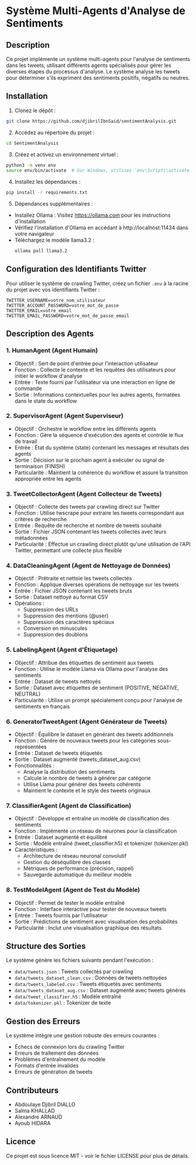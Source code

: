# Système Multi-Agents d'Analyse de Sentiments

## Description
Ce projet implémente un système multi-agents pour l'analyse de sentiments dans les tweets, utilisant différents agents spécialisés pour gérer les diverses étapes du processus d'analyse. Le système analyse les tweets pour déterminer s'ils expriment des sentiments positifs, négatifs ou neutres.

## Installation

1. Clonez le dépôt :
```bash
git clone https://github.com/djibrilIbnSaid/sentimentAnalysis.git
```

2. Accédez au répertoire du projet :
```bash
cd SentimentAnalysis
```

3. Créez et activez un environnement virtuel :
```bash
python3 -m venv env
source env/bin/activate  # Sur Windows, utilisez `env\Scripts\activate`
```

4. Installez les dépendances :
```bash
pip install -r requirements.txt
```

5. Dépendances supplémentaires :
- Installez Ollama : Visitez https://ollama.com pour les instructions d'installation
- Vérifiez l'installation d'Ollama en accédant à http://localhost:11434 dans votre navigateur
- Téléchargez le modèle llama3.2 :
  ```bash
  ollama pull llama3.2
  ```

## Configuration des Identifiants Twitter

Pour utiliser le système de crawling Twitter, créez un fichier `.env` à la racine du projet avec vos identifiants Twitter :
```env
TWITTER_USERNAME=votre_nom_utilisateur
TWITTER_ACCOUNT_PASSWORD=votre_mot_de_passe
TWITTER_EMAIL=votre_email
TWITTER_EMAIL_PASSWORD=votre_mot_de_passe_email
```

## Description des Agents

### 1. HumanAgent (Agent Humain)
- Objectif : Sert de point d'entrée pour l'interaction utilisateur
- Fonction : Collecte le contexte et les requêtes des utilisateurs pour initier le workflow d'analyse
- Entrée : Texte fourni par l'utilisateur via une interaction en ligne de commande
- Sortie : Informations contextuelles pour les autres agents, formatées dans le state du workflow

### 2. SupervisorAgent (Agent Superviseur)
- Objectif : Orchestre le workflow entre les différents agents
- Fonction : Gère la séquence d'exécution des agents et contrôle le flux de travail
- Entrée : État du système (state) contenant les messages et résultats des agents
- Sortie : Décision sur le prochain agent à exécuter ou signal de terminaison (FINISH)
- Particularité : Maintient la cohérence du workflow et assure la transition appropriée entre les agents

### 3. TweetCollectorAgent (Agent Collecteur de Tweets)
- Objectif : Collecte des tweets par crawling direct sur Twitter
- Fonction : Utilise twscrape pour extraire les tweets correspondant aux critères de recherche
- Entrée : Requête de recherche et nombre de tweets souhaité
- Sortie : Fichier JSON contenant les tweets collectés avec leurs métadonnées
- Particularité : Effectue un crawling direct plutôt qu'une utilisation de l'API Twitter, permettant une collecte plus flexible

### 4. DataCleaningAgent (Agent de Nettoyage de Données)
- Objectif : Prétraite et nettoie les tweets collectés
- Fonction : Applique diverses opérations de nettoyage sur les tweets
- Entrée : Fichier JSON contenant les tweets bruts
- Sortie : Dataset nettoyé au format CSV
- Opérations : 
  * Suppression des URLs
  * Suppression des mentions (@user)
  * Suppression des caractères spéciaux
  * Conversion en minuscules
  * Suppression des doublons

### 5. LabelingAgent (Agent d'Étiquetage)
- Objectif : Attribue des étiquettes de sentiment aux tweets
- Fonction : Utilise le modèle Llama via Ollama pour l'analyse des sentiments
- Entrée : Dataset de tweets nettoyés
- Sortie : Dataset avec étiquettes de sentiment (POSITIVE, NEGATIVE, NEUTRAL)
- Particularité : Utilise un prompt spécialement conçu pour l'analyse de sentiments en français

### 6. GeneratorTweetAgent (Agent Générateur de Tweets)
- Objectif : Équilibre le dataset en générant des tweets additionnels
- Fonction : Génère de nouveaux tweets pour les catégories sous-représentées
- Entrée : Dataset de tweets étiquetés
- Sortie : Dataset augmenté (tweets_dataset_aug.csv)
- Fonctionnalités :
  * Analyse la distribution des sentiments
  * Calcule le nombre de tweets à générer par catégorie
  * Utilise Llama pour générer des tweets cohérents
  * Maintient le contexte et le style des tweets originaux

### 7. ClassifierAgent (Agent de Classification)
- Objectif : Développe et entraîne un modèle de classification des sentiments
- Fonction : Implémente un réseau de neurones pour la classification
- Entrée : Dataset augmenté et équilibré
- Sortie : Modèle entraîné (tweet_classifier.h5) et tokenizer (tokenizer.pkl)
- Caractéristiques :
  * Architecture de réseau neuronal convolutif
  * Gestion du déséquilibre des classes
  * Métriques de performance (précision, rappel)
  * Sauvegarde automatique du meilleur modèle

### 8. TestModelAgent (Agent de Test du Modèle)
- Objectif : Permet de tester le modèle entraîné
- Fonction : Interface interactive pour tester de nouveaux tweets
- Entrée : Tweets fournis par l'utilisateur
- Sortie : Prédictions de sentiment avec visualisation des probabilités
- Particularité : Inclut une visualisation graphique des résultats

## Structure des Sorties

Le système génère les fichiers suivants pendant l'exécution :
- `data/tweets.json` : Tweets collectés par crawling
- `data/tweets_dataset_clean.csv` : Données de tweets nettoyées
- `data/tweets_labeled.csv` : Tweets étiquetés avec sentiments
- `data/tweets_dataset_aug.csv` : Dataset augmenté avec tweets générés
- `data/tweet_classifier.h5` : Modèle entraîné
- `data/tokenizer.pkl` : Tokenizer de texte

## Gestion des Erreurs

Le système intègre une gestion robuste des erreurs courantes :
- Échecs de connexion lors du crawling Twitter
- Erreurs de traitement des données
- Problèmes d'entraînement du modèle
- Formats d'entrée invalides
- Erreurs de génération de tweets

## Contributeurs
- Abdoulaye Djibril DIALLO
- Salma KHALLAD
- Alexandre ARNAUD
- Ayoub HIDARA

## Licence
Ce projet est sous licence MIT - voir le fichier LICENSE pour plus de détails.